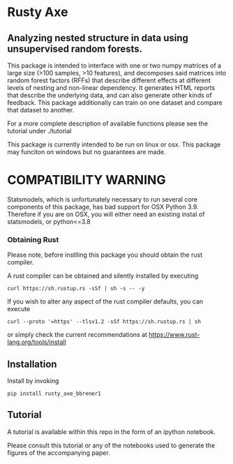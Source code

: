# Rusty Axe

## Analyzing nested structure in data using unsupervised random forests.

This package is intended to interface with one or two numpy matrices of a large size (>100 samples, >10 features), and decomposes said matrices into random forest factors (RFFs) that describe different effects at different levels of nesting and non-linear dependency. It generates HTML reports that describe the underlying data, and can also generate other kinds of feedback. This package additionally can train on one dataset and compare that dataset to another. 

For a more complete description of available functions please see the tutorial under ./tutorial

This package is currently intended to be run on linux or osx. This package may funciton on windows but no guarantees are made. 

# COMPATIBILITY WARNING
Statsmodels, which is unfortunately necessary to run several core components of this package, has bad support for OSX Python 3.9. Therefore if you are on OSX, you will either need an existing instal of statsmodels, or python<=3.8 

### Obtaining Rust

Please note, before instlling this package you should obtain the rust compiler. 

A rust compiler can be obtained and silently installed by executing 

`curl https://sh.rustup.rs -sSf | sh -s -- -y`

If you wish to alter any aspect of the rust compiler defaults, you can execute 

`curl --proto '=https' --tlsv1.2 -sSf https://sh.rustup.rs | sh`

or simply check the current recommendations at https://www.rust-lang.org/tools/install

## Installation

Install by invoking 

`pip install rusty_axe_bbrener1`

## Tutorial

A tutorial is available within this repo in the form of an ipython notebook. 

Please consult this tutorial or any of the notebooks used to generate the figures of the accompanying paper. 
